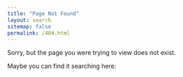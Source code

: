 ```yaml
---
title: "Page Not Found"
layout: search
sitemap: false
permalink: /404.html
---
```


Sorry, but the page you were trying to view does not exist.

Maybe you can find it searching here: